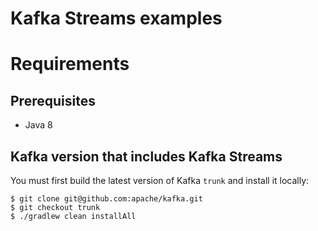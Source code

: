 # Kafka Streams examples

# Requirements

## Prerequisites

* Java 8


## Kafka version that includes Kafka Streams

You must first build the latest version of Kafka `trunk` and install it locally:

    $ git clone git@github.com:apache/kafka.git
    $ git checkout trunk
    $ ./gradlew clean installAll
